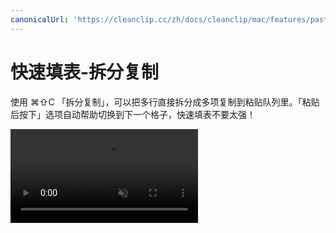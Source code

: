 ```yaml
---
canonicalUrl: 'https://cleanclip.cc/zh/docs/cleanclip/mac/features/pastestack-split'
---
```


# 快速填表-拆分复制

使用 ⌘⇧C 「拆分复制」，可以把多行直接拆分成多项复制到粘贴队列里。「粘贴后按下」选项自动帮助切换到下一个格子，快速填表不要太强！

<video autoplay muted loop>
    <source src="/videos/pastestack-split.mp4" type="video/mp4">
    <iframe src="/videos/pastestack-split.mp4" scrolling="no" border="0" frameborder="0" allow="autoplay; encrypted-media" allowfullscreen></iframe>
</video>